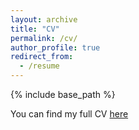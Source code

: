 ```yaml
---
layout: archive
title: "CV"
permalink: /cv/
author_profile: true
redirect_from:
  - /resume
---
```


{% include base_path %}

You can find my full CV [here](https://e-alonsop.github.io/CV_EA_July2024.pdf)

